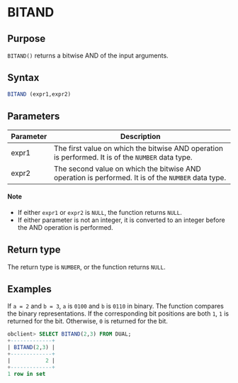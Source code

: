 # BITAND

## Purpose

`BITAND()` returns a bitwise AND of the input arguments.

## Syntax

```sql
BITAND (expr1,expr2)
```

## Parameters

| Parameter | Description |
|-------|------------------------------------|
| expr1 | The first value on which the bitwise AND operation is performed. It is of the `NUMBER` data type.  |
| expr2 | The second value on which the bitwise AND operation is performed. It is of the `NUMBER` data type.  |

  <main id="notice" type='explain'>
    <h4>Note</h4>
    <ul>
    <li>If either <code>expr1</code> or <code>expr2</code> is <code>NULL</code>, the function returns <code>NULL</code>. </li>
    <li>If either parameter is not an integer, it is converted to an integer before the AND operation is performed. </li>
    </ul>
  </main>

## Return type

The return type is `NUMBER`, or the function returns `NULL`.

## Examples

If `a = 2` and `b = 3`, `a` is `0100` and `b` is `0110` in binary. The function compares the binary representations. If the corresponding bit positions are both `1`, `1` is returned for the bit. Otherwise, `0` is returned for the bit.

```sql
obclient> SELECT BITAND(2,3) FROM DUAL;
+-------------+
| BITAND(2,3) |
+-------------+
|           2 |
+-------------+
1 row in set
```
